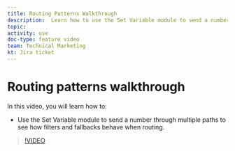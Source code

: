 ```yaml
---
title: Routing Patterns Walkthrough
description:  Learn how to use the Set Variable module to send a number through multiple paths to see how filters and fallbacks behave in [!DNL Adobe Workfront Fusion].
topic: 
activity: use
doc-type: feature video
team: Technical Marketing
kt: Jira ticket 
---
```

# Routing patterns walkthrough

In this video, you will learn how to:

* Use the Set Variable module to send a number through multiple paths to see how filters and fallbacks behave when routing.

>[!VIDEO](https://video.tv.adobe.com/v/335274/?quality=12)
